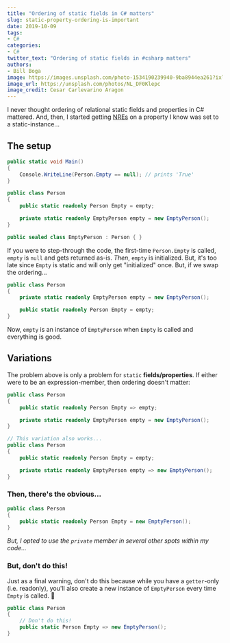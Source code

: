 ```yaml
---
title: "Ordering of static fields in C# matters"
slug: static-property-ordering-is-important
date: 2019-10-09
tags:
- C#
categories:
- C#
twitter_text: "Ordering of static fields in #csharp matters"
authors: 
- Bill Boga
image: https://images.unsplash.com/photo-1534190239940-9ba8944ea261?ixlib=rb-1.2.1&ixid=eyJhcHBfaWQiOjEyMDd9&auto=format&fit=crop&w=2089&q=80
image_url: https://unsplash.com/photos/NL_DF0Klepc
image_credit: Cesar Carlevarino Aragon
---
```


I never thought ordering of relational static fields and properties in C# mattered. And, then, I started getting [NREs](https://docs.microsoft.com/en-us/dotnet/api/system.nullreferenceexception?view=netcore-3.0) on a property I know was set to a static-instance...

## The setup

```csharp
public static void Main()
{
    Console.WriteLine(Person.Empty == null); // prints 'True'
}

public class Person
{
    public static readonly Person Empty = empty;

    private static readonly EmptyPerson empty = new EmptyPerson();
}

public sealed class EmptyPerson : Person { }
```

If you were to step-through the code, the first-time `Person.Empty` is called, `empty` is `null` and gets returned as-is. *Then*, `empty` is initialized. But, it's too late since `Empty` is static and will only get "initialized" once. But, if we swap the ordering...

```csharp
public class Person
{
    private static readonly EmptyPerson empty = new EmptyPerson();

    public static readonly Person Empty = empty;
}
```

Now, `empty` is an instance of `EmptyPerson` when `Empty` is called and everything is good.

## Variations

The problem above is only a problem for `static` **fields/properties**. If either were to be an expression-member, then ordering doesn't matter:

```csharp
public class Person
{
    public static readonly Person Empty => empty;

    private static readonly EmptyPerson empty = new EmptyPerson();
}

// This variation also works...
public class Person
{
    public static readonly Person Empty = empty;

    private static readonly EmptyPerson empty => new EmptyPerson();
}
```

### Then, there's the obvious...

```csharp
public class Person
{
    public static readonly Person Empty = new EmptyPerson();
}
```

*But, I opted to use the `private` member in several other spots within my code...*

### But, don't do this!

Just as a final warning, don't do this because while you have a `getter`-only (i.e. readonly), you'll also create a new instance of `EmptyPerson` every time `Empty` is called. 🤯

```csharp
public class Person
{
    // Don't do this!
    public static Person Empty => new EmptyPerson();
}
```
